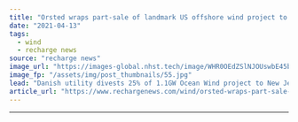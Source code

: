 ```yaml
---
title: "Orsted wraps part-sale of landmark US offshore wind project to state energy company"
date: "2021-04-13"
tags: 
  - wind
  - recharge news
source: "recharge news"
image_url: "https://images-global.nhst.tech/image/WHR0OEdZSlNJOUswbE45bFBuYmFlSEwzY2YxRU12Q2I3b3E5RzI0MTczUT0=/nhst/binary/6171137539a712a0e7aa050ad8a94a62"
image_fp: "/assets/img/post_thumbnails/55.jpg"
lead: "Danish utility divests 25% of 1.1GW Ocean Wind project to New Jersey’s Public Service Enterprise Group"
article_url: "https://www.rechargenews.com/wind/orsted-wraps-part-sale-of-landmark-us-offshore-wind-project-to-state-energy-company/2-1-994684"
---
```


---
